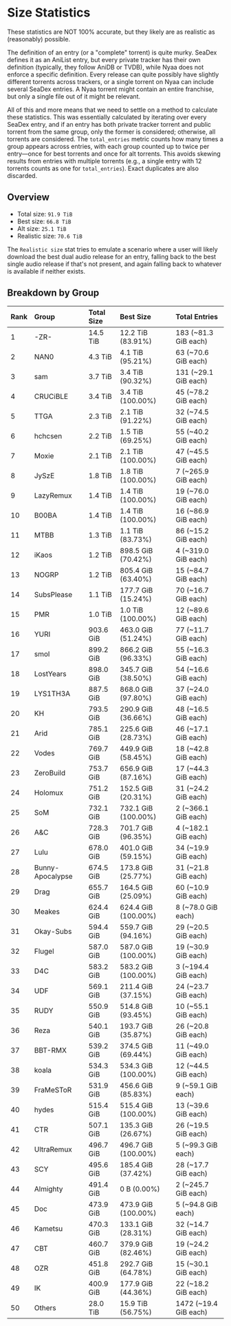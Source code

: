 # Size Statistics

These statistics are NOT 100% accurate, but they likely are as realistic as (reasonably) possible.

The definition of an entry (or a "complete" torrent) is quite murky. SeaDex defines it as an AniList entry, but every private tracker has their own definition (typically, they follow AniDB or TVDB), while Nyaa does not enforce a specific definition. Every release can quite possibly have slightly different torrents across trackers, or a single torrent on Nyaa can include several SeaDex entries. A Nyaa torrent might contain an entire franchise, but only a single file out of it might be relevant.

All of this and more means that we need to settle on a method to calculate these statistics. This was essentially calculated by iterating over every SeaDex entry, and if an entry has both private tracker torrent and public torrent from the same group, only the former is considered; otherwise, all torrents are considered. The `total_entries` metric counts how many times a group appears across entries, with each group counted up to twice per entry—once for best torrents and once for alt torrents. This avoids skewing results from entries with multiple torrents (e.g., a single entry with 12 torrents counts as one for `total_entries`). Exact duplicates are also discarded.

## Overview

- Total size: `91.9 TiB`
- Best size: `66.8 TiB`
- Alt size: `25.1 TiB`
- Realistic size: `70.6 TiB`

The `Realistic size` stat tries to emulate a scenario where a user will likely download the best dual audio release for an entry, falling back to the best single audio release if that's not present, and again falling back to whatever is available if neither exists.


## Breakdown by Group

| Rank | Group            | Total Size | Best Size           | Total Entries         |
| :----| :----------------| :----------| :-------------------| :---------------------|
| 1    | -ZR-             | 14.5 TiB   | 12.2 TiB (83.91%)   | 183 (~81.3 GiB each)  |
| 2    | NAN0             | 4.3 TiB    | 4.1 TiB (95.21%)    | 63 (~70.6 GiB each)   |
| 3    | sam              | 3.7 TiB    | 3.4 TiB (90.32%)    | 131 (~29.1 GiB each)  |
| 4    | CRUCiBLE         | 3.4 TiB    | 3.4 TiB (100.00%)   | 45 (~78.2 GiB each)   |
| 5    | TTGA             | 2.3 TiB    | 2.1 TiB (91.22%)    | 32 (~74.5 GiB each)   |
| 6    | hchcsen          | 2.2 TiB    | 1.5 TiB (69.25%)    | 55 (~40.2 GiB each)   |
| 7    | Moxie            | 2.1 TiB    | 2.1 TiB (100.00%)   | 47 (~45.5 GiB each)   |
| 8    | JySzE            | 1.8 TiB    | 1.8 TiB (100.00%)   | 7 (~265.9 GiB each)   |
| 9    | LazyRemux        | 1.4 TiB    | 1.4 TiB (100.00%)   | 19 (~76.0 GiB each)   |
| 10   | B00BA            | 1.4 TiB    | 1.4 TiB (100.00%)   | 16 (~86.9 GiB each)   |
| 11   | MTBB             | 1.3 TiB    | 1.1 TiB (83.73%)    | 86 (~15.2 GiB each)   |
| 12   | iKaos            | 1.2 TiB    | 898.5 GiB (70.42%)  | 4 (~319.0 GiB each)   |
| 13   | NOGRP            | 1.2 TiB    | 805.4 GiB (63.40%)  | 15 (~84.7 GiB each)   |
| 14   | SubsPlease       | 1.1 TiB    | 177.7 GiB (15.24%)  | 70 (~16.7 GiB each)   |
| 15   | PMR              | 1.0 TiB    | 1.0 TiB (100.00%)   | 12 (~89.6 GiB each)   |
| 16   | YURI             | 903.6 GiB  | 463.0 GiB (51.24%)  | 77 (~11.7 GiB each)   |
| 17   | smol             | 899.2 GiB  | 866.2 GiB (96.33%)  | 55 (~16.3 GiB each)   |
| 18   | LostYears        | 898.0 GiB  | 345.7 GiB (38.50%)  | 54 (~16.6 GiB each)   |
| 19   | LYS1TH3A         | 887.5 GiB  | 868.0 GiB (97.80%)  | 37 (~24.0 GiB each)   |
| 20   | KH               | 793.5 GiB  | 290.9 GiB (36.66%)  | 48 (~16.5 GiB each)   |
| 21   | Arid             | 785.1 GiB  | 225.6 GiB (28.73%)  | 46 (~17.1 GiB each)   |
| 22   | Vodes            | 769.7 GiB  | 449.9 GiB (58.45%)  | 18 (~42.8 GiB each)   |
| 23   | ZeroBuild        | 753.7 GiB  | 656.9 GiB (87.16%)  | 17 (~44.3 GiB each)   |
| 24   | Holomux          | 751.2 GiB  | 152.5 GiB (20.31%)  | 31 (~24.2 GiB each)   |
| 25   | SoM              | 732.1 GiB  | 732.1 GiB (100.00%) | 2 (~366.1 GiB each)   |
| 26   | A&C              | 728.3 GiB  | 701.7 GiB (96.35%)  | 4 (~182.1 GiB each)   |
| 27   | Lulu             | 678.0 GiB  | 401.0 GiB (59.15%)  | 34 (~19.9 GiB each)   |
| 28   | Bunny-Apocalypse | 674.5 GiB  | 173.8 GiB (25.77%)  | 31 (~21.8 GiB each)   |
| 29   | Drag             | 655.7 GiB  | 164.5 GiB (25.09%)  | 60 (~10.9 GiB each)   |
| 30   | Meakes           | 624.4 GiB  | 624.4 GiB (100.00%) | 8 (~78.0 GiB each)    |
| 31   | Okay-Subs        | 594.4 GiB  | 559.7 GiB (94.16%)  | 29 (~20.5 GiB each)   |
| 32   | Flugel           | 587.0 GiB  | 587.0 GiB (100.00%) | 19 (~30.9 GiB each)   |
| 33   | D4C              | 583.2 GiB  | 583.2 GiB (100.00%) | 3 (~194.4 GiB each)   |
| 34   | UDF              | 569.1 GiB  | 211.4 GiB (37.15%)  | 24 (~23.7 GiB each)   |
| 35   | RUDY             | 550.9 GiB  | 514.8 GiB (93.45%)  | 10 (~55.1 GiB each)   |
| 36   | Reza             | 540.1 GiB  | 193.7 GiB (35.87%)  | 26 (~20.8 GiB each)   |
| 37   | BBT-RMX          | 539.2 GiB  | 374.5 GiB (69.44%)  | 11 (~49.0 GiB each)   |
| 38   | koala            | 534.3 GiB  | 534.3 GiB (100.00%) | 12 (~44.5 GiB each)   |
| 39   | FraMeSToR        | 531.9 GiB  | 456.6 GiB (85.83%)  | 9 (~59.1 GiB each)    |
| 40   | hydes            | 515.4 GiB  | 515.4 GiB (100.00%) | 13 (~39.6 GiB each)   |
| 41   | CTR              | 507.1 GiB  | 135.3 GiB (26.67%)  | 26 (~19.5 GiB each)   |
| 42   | UltraRemux       | 496.7 GiB  | 496.7 GiB (100.00%) | 5 (~99.3 GiB each)    |
| 43   | SCY              | 495.6 GiB  | 185.4 GiB (37.42%)  | 28 (~17.7 GiB each)   |
| 44   | Almighty         | 491.4 GiB  | 0 B (0.00%)         | 2 (~245.7 GiB each)   |
| 45   | Doc              | 473.9 GiB  | 473.9 GiB (100.00%) | 5 (~94.8 GiB each)    |
| 46   | Kametsu          | 470.3 GiB  | 133.1 GiB (28.31%)  | 32 (~14.7 GiB each)   |
| 47   | CBT              | 460.7 GiB  | 379.9 GiB (82.46%)  | 19 (~24.2 GiB each)   |
| 48   | OZR              | 451.8 GiB  | 292.7 GiB (64.78%)  | 15 (~30.1 GiB each)   |
| 49   | IK               | 400.9 GiB  | 177.9 GiB (44.36%)  | 22 (~18.2 GiB each)   |
| 50   | Others           | 28.0 TiB   | 15.9 TiB (56.75%)   | 1472 (~19.4 GiB each) |
